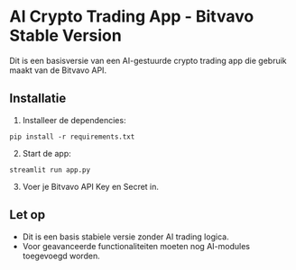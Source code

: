 # AI Crypto Trading App - Bitvavo Stable Version

Dit is een basisversie van een AI-gestuurde crypto trading app die gebruik maakt van de Bitvavo API.

## Installatie

1. Installeer de dependencies:
```
pip install -r requirements.txt
```

2. Start de app:
```
streamlit run app.py
```

3. Voer je Bitvavo API Key en Secret in.

## Let op
- Dit is een basis stabiele versie zonder AI trading logica.
- Voor geavanceerde functionaliteiten moeten nog AI-modules toegevoegd worden.